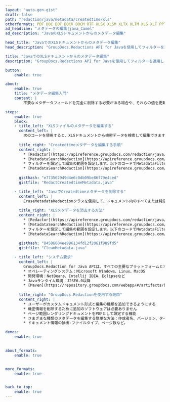 ```yaml
---
layout: "auto-gen-gist"
draft: false
path: "redaction/java/metadata/createdtime/xls"
otherformats: PDF DOC DOT DOCX DOCM RTF XLSX XLSM XLTX XLTM XLS XLT PPTX PPT PPSX POT PPS PPTM 
ad_headline: "メタデータの編集|java_Camel"
ad_description: "JavaのXLSドキュメントからのメタデータ編集"

head_title: "JavaでのXLSドキュメントからのメタデータ編集"
head_description: "GroupDocs.Redactions API for Javaを使用してフィルターを適用し、特定のメタデータプロパティを選択することで、さまざまなドキュメントタイプのメタデータを簡単に検索、置換、削除、または編集できます。"

title: "JavaでのXLSドキュメントからのメタデータ編集"
description: "GroupDocs.Redactions API for Javaを使用してフィルターを適用し、特定のメタデータプロパティを選択することで、さまざまなドキュメントタイプのメタデータを簡単に検索、置換、削除、または編集できます。"

button:
    enable: true

about:
    enable: true
    title: "メタデータ編集入門"
    content: |
        不要なメタデータフィールドを完全に削除する必要がある場合や、それらの値を更新したい場合があります。さまざまなツールや手法を使用して表示できるファイルに関連付けられた隠しデータもあります。このデータに誰もがアクセスできるようにしたくない状況はたくさんあります。墨消しとは、さまざまな文書から不要な情報や機密情報を削除することを意味します。 PDF、DOC、DOCX、PPT、PPTX、XLS、XLSXなどを含むすべてのファイル形式には、特定のメタデータ構造があります。メタデータプロパティには、作成者名、カテゴリ、会社名、コメント、作成時刻、最終更新日などが含まれます。GroupDocs.RedactionAPIを使用すると、これらのメタデータフィールドのいずれかにメタデータ編集を適用できます。必要なメタデータをフィルタリングすることで、それらを変更または削除できます。このガイドでは、JavaでXLSドキュメントからメタデータ編集を適用する方法について説明します。

steps:
    enable: true
    block:
    - title_left: "XLSファイルのメタデータを編集する"
      content_left: |
        次のコードを使用すると、XLSドキュメントから機密データを検索して編集できます。フィルタを設定することで、編集の範囲を設定できます。 MetadataFilter.Createdtimeに。 「Createdtime」プロパティを除くすべてのメタデータアイテムで、正規表現の一致が取り消されたままになります。
        
      title_right: "Createdtimeメタデータを編集する手順"
      content_right: |
        * [Redactor](https://apireference.groupdocs.com/redaction/java/com.groupdocs.redaction/Redactor)クラスのインスタンスを作成し、XLSファイルをアップロードします
        * [MetadataSearchRedaction](https://apireference.groupdocs.com/redaction/java/com.groupdocs.redaction.redactions/MetadataSearchRedaction)クラスのインスタンスを作成して、ドキュメントのメタデータから機密データを検索して置換します
        * フィルターを設定して編集の範囲を設定します。以下のコードでMetadataFilters.Createdtimeを使用します 
        * [MetadataSearchRedaction](https://apireference.groupdocs.com/redaction/java/com.groupdocs.redaction.redactions/MetadataSearchRedaction)のオブジェクトを使用してsaveメソッドを呼び出します
        
      gisthash: "e773562949d4e6c0db09be86f79e4ced"
      gistfile: "RedactCreatedtimeMetadata.java"

    - title_left: "JavaでCreatedtimeメタデータを削除する"
      content_left: |
        EraseMetadataRedactionクラスを使用して、ドキュメント内のすべてまたは特定のメタデータを空の（空白または最小の）値に置き換えることができます。次のコードは、XLSドキュメントからメタデータプロパティをフィルタリングして削除する方法を示しています。次の例では、ドキュメントのすべてのプロパティが空白になっています。
        
      title_right: "XLSメタデータを消去する方法"
      content_right: |
        * [Redactor](https://apireference.groupdocs.com/redaction/java/com.groupdocs.redaction/Redactor)クラスのインスタンスを作成し、XLSファイルをアップロードします
        * [MetadataSearchRedaction](https://apireference.groupdocs.com/redaction/java/com.groupdocs.redaction.redactions/MetadataSearchRedaction)クラスのインスタンスを作成して、ドキュメントのメタデータを削除します
        * フィルターを設定して編集の範囲を設定します。以下のコードでMetadataFilter.AllをMetadataFilter.Createdtimeに置き換えます
        * [MetadataSearchRedaction](https://apireference.groupdocs.com/redaction/java/com.groupdocs.redaction.redactions/MetadataSearchRedaction)のオブジェクトを使用してsaveメソッドを呼び出します
        
      gisthash: "84586804ee996134fd12f2061f989fd5"
      gistfile: "CleanMetadata.java"

    - title_left: "システム要求"
      content_left: |
        GroupDocs.Redaction for Java APIは、すべての主要なプラットフォームとオペレーティングシステムでサポートされています。完全なシステム要件ガイドについては、[システム要件](https://docs.groupdocs.com/redaction/java/system-requirements)にアクセスしてください。以下のコードを実行する前に、システムに次の前提条件がインストールされていることを確認してください。 ：
        * オペレーティングシステム：Microsoft Windows、Linux、MacOS
        * 開発環境：NetBeans、Intellij IDEA、Eclipseなど
        * Javaランタイム環境：J2SE6.0以降
        * [Maven](https://repository.groupdocs.com/webapp/#/artifacts/browse/tree/General/repo/com/groupdocs/groupdocs-redaction)から最新バージョンのGroupDocs.RedactionforJavaを入手してください。
        
      title_right: "GroupDocs.Redactionを使用する理由"
      content_right: |
        * ユーザーがカスタムドキュメント形式と編集の種類を追加できるようにする
        * 機密情報を削除するために追加のソフトウェアは必要ありません
        * ページ範囲レンダリングドキュメントをPDFとして設定する機能
        * さまざまな種類のメタデータを編集する簡単な方法：作成者名、バージョン、タイトル、件名、説明など
        * ドキュメント情報の抽出-ファイルタイプ、ページ数など。

demos:
    enable: true
        

about_formats:
    enable: true


more_formats:
    enable: true


back_to_top:
    enable: true
---
```

